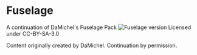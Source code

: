 # Fuselage
A continuation of DaMichel's Fuselage Pack
![Fuselage version](https://img.shields.io/endpoint?url=https%3A%2F%2Fraw.githubusercontent.com%2Fzer0Kerbal%2FDaMichel%2Fmaster%2Fjson%2Ffuselage.json)
Licensed under CC-BY-SA-3.0

Content originally created by DaMichel. Continuation by permission.

